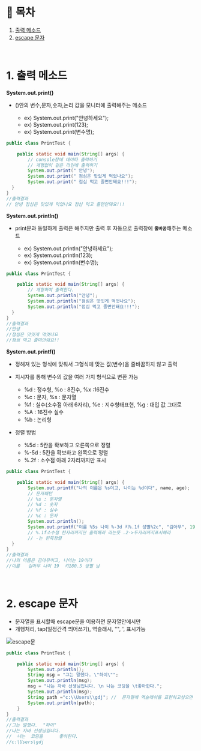 # 🔖 목차

1. [출력 메소드](#1-출력-메소드) <br/>
2. [escape 문자](#2-escape-문자) <br/>

<br/>

# 1. 출력 메소드

**System.out.print()**
- ()안의 변수,문자,숫자,논리 값을 모니터에 출력해주는 메소드

  - ex) System.out.print("안녕하세요");
  - ex) System.out.print(123);
  - ex) System.out.print(변수명);

```java
public class PrintTest {

	public static void main(String[] args) {
		// console창에 데이타 출력하기
		// 개행없이 같은 라인에 출력하기
		System.out.print(" 안녕");
		System.out.print(" 점심은 맛있게 먹었나요");
		System.out.print(" 점심 먹고 졸면안돼요!!!");
  }
}
//출력결과
// 안녕 점심은 맛있게 먹었나요 점심 먹고 졸면안돼요!!!
```

**System.out.println()**
- print문과 동일하게 출력은 해주지만 출력 후 자동으로 출력창에 <code><strong>줄바꿈</code></strong>해주는 메소드

  - ex) System.out.println("안녕하세요");
  - ex) System.out.println(123);
  - ex) System.out.println(변수명);

```java
public class PrintTest {

	public static void main(String[] args) {
		// 개항하여 출력한다.
		System.out.println("안녕"); 
		System.out.println("점심은 맛잇게 먹엇나요");
		System.out.println("점심 먹고 졸면안돼요!!!");
  }
}
//출력결과
//안녕
//점심은 맛잇게 먹엇나요
//점심 먹고 졸며안돼요!!
```
**System.out.printf()**
- 정해져 있는 형식에 맞춰서 그형식에 맞는 값(변수)을 줄바꿈하지 않고 출력
- 지시자를 통해 변수의 값을 여러 가지 형식으로 변환 가능

	- %d : 정수형, %o : 8진수, %x :16진수
	- %c : 문자, %s : 문자열
	- %f : 실수(소수점 아래 6자리), %e : 지수형태표현, %g : 대입 값 그대로
	- %A : 16진수 실수
	- %b : 논리형

- 정렬 방법

	- %5d : 5칸을 확보하고 오른쪽으로 정렬
	- %-5d : 5칸을 확보하고 왼쪽으로 정렬
	- %.2f : 소수점 아래 2자리까지만 표시

```java
public class PrintTest {

	public static void main(String[] args) {
		System.out.printf("나의 이름은 %s이고, 나이는 %d이다", name, age);
		// 문자패턴
		// %s : 문자열
		// %d : 숫자
		// %f : 실수
		// %c : 문자
		System.out.println();
		System.out.printf("이름 %5s 나이 %-3d 키%.1f 성별%2c", "김아무", 19, 180.5, '남');
		// %.1f소수점 한자리까지만 출력해라 라는뜻 .2->두자리까지표시해라
		// -는 왼쪽정렬
  }
}
//출력결과
//나의 이름은 김아무이고, 나이는 19이다
//이름   김아무 나이 19  키180.5 성별 남
```
<br/>

# 2. escape 문자
- 문자열을 표시할때 escape문을 이용하면 문자열안에서만 
- 개행처리, tap(일정간격 띄어쓰기), 역슬래시, "", ', 표시가능

![escape문](https://user-images.githubusercontent.com/126074577/222139608-b1b6e604-fcc5-45a1-8fea-20dc6232a6cb.jpg)

```java
public class PrintTest {

	public static void main(String[] args) {
		System.out.println();
		String msg = "그는 말했다. \"하이\"";
		System.out.println(msg);
		msg = "나는 자바 선생님입니다. \n 나는 코딩을 \t좋아한다.";
		System.out.println(msg);
		String path ="c:\\Users\\gdj"; //  문자열에 역슬래쉬를 표현하고싶으면 역슬래쉬를 두번사용한다
		System.out.println(path);
	}
}
//출력결과
//그는 말했다.  "하이"
//나는 자바 선생님입니다.
//  나는  코딩을      좋아한다.
//c:\Users\gdj
```








  


